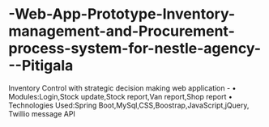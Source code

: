 # -Web-App-Prototype-Inventory-management-and-Procurement-process-system-for-nestle-agency---Pitigala
Inventory Control with strategic decision making web application -  • Modules:Login,Stock update,Stock report,Van report,Shop report • Technologies Used:Spring Boot,MySql,CSS,Boostrap,JavaScript,jQuery,    Twillio message API

